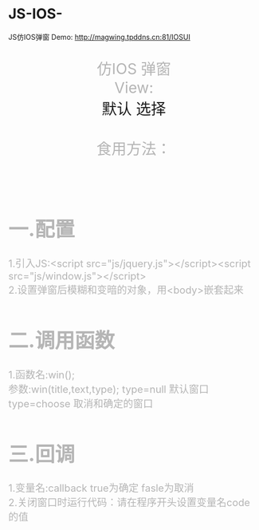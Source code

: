 # JS-IOS-
JS仿IOS弹窗
Demo: http://magwing.tpddns.cn:81/IOSUI
<!DOCTYPE html> 
<html> 
<head> 
<meta charset="utf-8">
<meta name="viewport" content="width=device-width, initial-scale=1, maximum-scale=1">
<title>MAGWING HTML 仿IOS 弹窗 DEMO</title> 
<script src="js/jquery.js"></script>
<script src="js/window.js"></script>
<script>
function view(type){
code='if(callback==true){win("提示","你点击了确定");}else{win("提示","你点击了取消");}';
win("MAGWING 仿IOS弹窗 DEMO","这里是内容",type);
}
</script>
</head> 
<body>
<p style="font-size:30px;color:#b5b5b5;text-align:center">
仿IOS 弹窗
<Br>
View:<br><a onclick="view('')">默认</a> <a onclick="view('choose')">选择</a>

<br>
<br>
食用方法：
<div style="font-size:20px;color:#b5b5b5;">
<br>
<h1>
一.配置
</h1>
1.引入JS:&lt;script src="js/jquery.js"&gt;&lt;/script&gt;&lt;script src="js/window.js"&gt;&lt;/script&gt;
<br>
2.设置弹窗后模糊和变暗的对象，用&lt;body&gt;嵌套起来
<br>
<h1>二.调用函数</h1>
1.函数名:win();<br>
参数:win(title,text,type);
type=null
默认窗口
type=choose
取消和确定的窗口<br>
<h1>三.回调</h1>
1.变量名:callback true为确定 fasle为取消<br>
2.关闭窗口时运行代码：请在程序开头设置变量名code的值<br>
<br>
</div>
</p>
</body>
</html>
